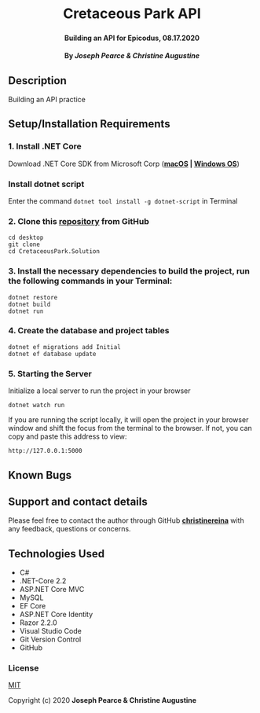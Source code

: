 # <h1 align = "center"> Cretaceous Park API

##### <h4 align = "center">  Building an API for Epicodus, 08.17.2020

#### <h4 align = "center"> By _**Joseph Pearce & Christine Augustine**_

## Description

Building an API practice 

## Setup/Installation Requirements 

### 1. Install .NET Core 

Download .NET Core SDK from Microsoft Corp  (**[macOS](https://dotnet.microsoft.com/download/dotnet-core/thank-you/sdk-2.2.106-macos-x64-installer) | [Windows OS](https://dotnet.microsoft.com/download/dotnet-core/thank-you/sdk-2.2.203-windows-x64-installer)**)

### Install dotnet script

Enter the command `dotnet tool install -g dotnet-script` in Terminal 

### 2. Clone this [repository](https://github.com/christinereina/Wonka.Solution) from GitHub
```
cd desktop
git clone 
cd CretaceousPark.Solution
```
### 3. Install the necessary dependencies to build the project, run the following commands in your Terminal:
```
dotnet restore
dotnet build
dotnet run 
```
### 4. Create the database and project tables
```
dotnet ef migrations add Initial
dotnet ef database update
```
### 5. Starting the Server

Initialize a local server to run the project in your browser
```
dotnet watch run
```

If you are running the script locally, it will open the project in your browser window and shift the focus from the terminal to the browser. If not, you can copy and paste this address to view:

```
http://127.0.0.1:5000
```


## Known Bugs


## Support and contact details

Please feel free to contact the author through GitHub **[christinereina](https://github.com/christinereina)** with any feedback, questions or concerns.


## Technologies Used

* C# 
* .NET-Core 2.2
* ASP.NET Core MVC
* MySQL
* EF Core
* ASP.NET Core Identity
* Razor 2.2.0
* Visual Studio Code
* Git Version Control 
* GitHub


### License

[MIT](https://mit-license.org/)

Copyright (c) 2020 **Joseph Pearce & Christine Augustine**